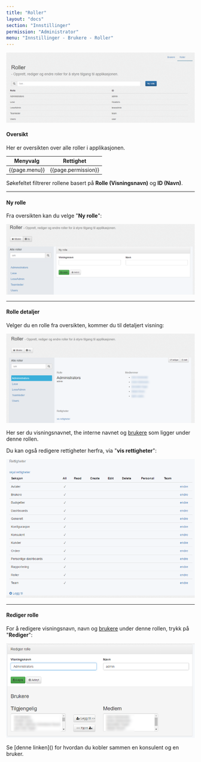 ```yaml
---
title: "Roller"
layout: "docs"
section: "Innstillinger"
permission: "Administrator"
menu: "Innstillinger - Brukere - Roller"
---
```


![](img/roller_oversikt.png)

#### Oversikt

Her er oversikten over alle roller i applikasjonen.

| Menyvalg      | Rettighet           |
|---------------|---------------------|
| {{page.menu}} | {{page.permission}} |

Søkefeltet filtrerer rollene basert på __Rolle (Visningsnavn)__ og __ID (Navn)__. 

--------

#### Ny rolle

Fra oversikten kan du velge "__Ny rolle__":

![](img/roller_nyrolle.png)

--------

#### Rolle detaljer

Velger du en rolle fra oversikten, kommer du til detaljert visning:

![](img/roller_detaljer.png)

Her ser du visningsnavnet, the interne navnet og [brukere](brukere) som ligger under denne rollen.

Du kan også redigere rettigheter herfra, via "__vis rettigheter__":

![](img/roller_rettigheter.png)

--------

#### Rediger rolle

For å redigere visningsnavn, navn og [brukere](brukere) under denne rollen, trykk på "__Rediger__":

![](img/roller_rediger.png)

<p class="note--warning" markdown="1">
Se [denne linken]() for hvordan du kobler sammen en konsulent og en bruker.
</p>
